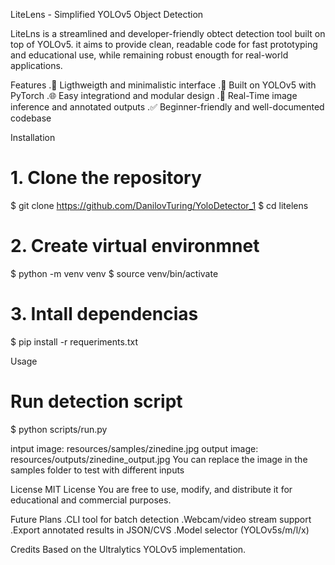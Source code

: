 LiteLens - Simplified YOLOv5 Object Detection 

LiteLns is a streamlined and developer-friendly obtect detection tool built on top of YOLOv5. it aims to provide clean, readable code for fast prototyping and educational use, while remaining robust enougth for real-world applications.

Features
.🧰 Ligthweigth and minimalistic interface
.🧷 Built on YOLOv5 with PyTorch
.🌐 Easy integrationd and modular design
.📸 Real-Time image inference and annotated outputs
.✅ Beginner-friendly and well-documented codebase

Installation

# 1. Clone the repository
$ git clone https://github.com/DanilovTuring/YoloDetector_1
$ cd litelens

# 2. Create virtual environmnet
$ python -m venv venv
$ source venv/bin/activate

# 3. Intall dependencias
$ pip install -r requeriments.txt

Usage 
# Run detection script
$ python scripts/run.py

intput image: resources/samples/zinedine.jpg
output image: resources/outputs/zinedine_output.jpg
You can replace the image in the samples folder to test with different inputs

License 
MIT License
You are free to use, modify, and distribute it for educational and commercial purposes.

Future Plans
.CLI tool for batch detection
.Webcam/video stream support
.Export annotated results in JSON/CVS 
.Model selector (YOLOv5s/m/l/x)

Credits
Based on the Ultralytics YOLOv5 implementation.




